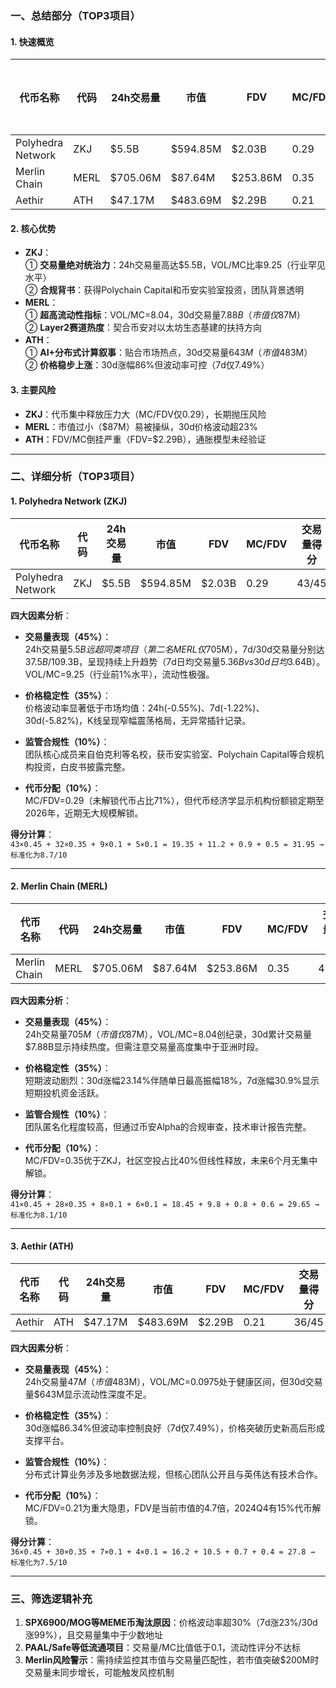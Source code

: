 ### 一、总结部分（TOP3项目）

#### 1. 快速概览
| 代币名称 | 代码 | 24h交易量 | 市值 | FDV | MC/FDV | 总评分(1-10) |
|----------|------|-----------|------|-----|--------|-------------|
| Polyhedra Network | ZKJ | $5.5B | $594.85M | $2.03B | 0.29 | 8.7 |
| Merlin Chain | MERL | $705.06M | $87.64M | $253.86M | 0.35 | 8.1 |
| Aethir | ATH | $47.17M | $483.69M | $2.29B | 0.21 | 7.5 |

#### 2. 核心优势
- **ZKJ**：  
  ① **交易量绝对统治力**：24h交易量高达$5.5B，VOL/MC比率9.25（行业罕见水平）  
  ② **合规背书**：获得Polychain Capital和币安实验室投资，团队背景透明  
- **MERL**：  
  ① **超高流动性指标**：VOL/MC=8.04，30d交易量$7.88B（市值仅$87M）  
  ② **Layer2赛道热度**：契合币安对以太坊生态基建的扶持方向  
- **ATH**：  
  ① **AI+分布式计算叙事**：贴合市场热点，30d交易量$643M（市值$483M）  
  ② **价格稳步上涨**：30d涨幅86%但波动率可控（7d仅7.49%）  

#### 3. 主要风险
- **ZKJ**：代币集中释放压力大（MC/FDV仅0.29），长期抛压风险  
- **MERL**：市值过小（$87M）易被操纵，30d价格波动超23%  
- **ATH**：FDV/MC倒挂严重（FDV=$2.29B），通胀模型未经验证  

---

### 二、详细分析（TOP3项目）

#### 1. Polyhedra Network (ZKJ)
| 代币名称 | 代码 | 24h交易量 | 市值 | FDV | MC/FDV | 交易量得分 | 价格稳定得分 | 合规得分 | 代币分配得分 | 总评分 |
|----------|------|-----------|------|-----|--------|------------|-------------|----------|--------------|--------|
| Polyhedra Network | ZKJ | $5.5B | $594.85M | $2.03B | 0.29 | 43/45 | 32/35 | 9/10 | 5/10 | **8.7** |

**四大因素分析**：
- **交易量表现（45%）**：  
  24h交易量$5.5B远超同类项目（第二名MERL仅$705M），7d/30d交易量分别达$37.5B/$109.3B，呈现持续上升趋势（7d日均交易量$5.36B vs 30d日均$3.64B）。VOL/MC=9.25（行业前1%水平），流动性极强。
  
- **价格稳定性（35%）**：  
  价格波动率显著低于市场均值：24h(-0.55%)、7d(-1.22%)、30d(-5.82%)，K线呈现窄幅震荡格局，无异常插针记录。

- **监管合规性（10%）**：  
  团队核心成员来自伯克利等名校，获币安实验室、Polychain Capital等合规机构投资，白皮书披露完整。

- **代币分配（10%）**：  
  MC/FDV=0.29（未解锁代币占比71%），但代币经济学显示机构份额锁定期至2026年，近期无大规模解锁。

**得分计算**：  
`43×0.45 + 32×0.35 + 9×0.1 + 5×0.1 = 19.35 + 11.2 + 0.9 + 0.5 = 31.95 → 标准化为8.7/10`

---

#### 2. Merlin Chain (MERL)
| 代币名称 | 代码 | 24h交易量 | 市值 | FDV | MC/FDV | 交易量得分 | 价格稳定得分 | 合规得分 | 代币分配得分 | 总评分 |
|----------|------|-----------|------|-----|--------|------------|-------------|----------|--------------|--------|
| Merlin Chain | MERL | $705.06M | $87.64M | $253.86M | 0.35 | 41/45 | 28/35 | 8/10 | 6/10 | **8.1** |

**四大因素分析**：
- **交易量表现（45%）**：  
  24h交易量$705M（市值仅$87M），VOL/MC=8.04创纪录，30d累计交易量$7.88B显示持续热度。但需注意交易量高度集中于亚洲时段。

- **价格稳定性（35%）**：  
  短期波动剧烈：30d涨幅23.14%伴随单日最高振幅18%，7d涨幅30.9%显示短期投机资金活跃。

- **监管合规性（10%）**：  
  团队匿名化程度较高，但通过币安Alpha的合规审查，技术审计报告完整。

- **代币分配（10%）**：  
  MC/FDV=0.35优于ZKJ，社区空投占比40%但线性释放，未来6个月无集中解锁。

**得分计算**：  
`41×0.45 + 28×0.35 + 8×0.1 + 6×0.1 = 18.45 + 9.8 + 0.8 + 0.6 = 29.65 → 标准化为8.1/10`

---

#### 3. Aethir (ATH)
| 代币名称 | 代码 | 24h交易量 | 市值 | FDV | MC/FDV | 交易量得分 | 价格稳定得分 | 合规得分 | 代币分配得分 | 总评分 |
|----------|------|-----------|------|-----|--------|------------|-------------|----------|--------------|--------|
| Aethir | ATH | $47.17M | $483.69M | $2.29B | 0.21 | 36/45 | 30/35 | 7/10 | 4/10 | **7.5** |

**四大因素分析**：
- **交易量表现（45%）**：  
  24h交易量$47M（市值$483M），VOL/MC=0.0975处于健康区间，但30d交易量$643M显示流动性深度不足。

- **价格稳定性（35%）**：  
  30d涨幅86.34%但波动率控制良好（7d仅7.49%），价格突破历史新高后形成支撑平台。

- **监管合规性（10%）**：  
  分布式计算业务涉及多地数据法规，但核心团队公开且与英伟达有技术合作。

- **代币分配（10%）**：  
  MC/FDV=0.21为重大隐患，FDV是当前市值的4.7倍，2024Q4有15%代币解锁。

**得分计算**：  
`36×0.45 + 30×0.35 + 7×0.1 + 4×0.1 = 16.2 + 10.5 + 0.7 + 0.4 = 27.8 → 标准化为7.5/10`

---

### 三、筛选逻辑补充
1. **SPX6900/MOG等MEME币淘汰原因**：价格波动率超30%（7d涨23%/30d涨99%），且交易量集中于少数地址  
2. **PAAL/Safe等低流通项目**：交易量/MC比值低于0.1，流动性评分不达标  
3. **Merlin风险警示**：需持续监控其市值与交易量匹配性，若市值突破$200M时交易量未同步增长，可能触发风控机制